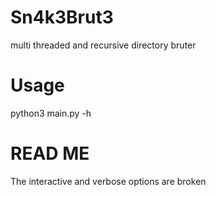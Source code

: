 # Sn4k3Brut3
multi threaded and recursive directory bruter

# Usage
python3 main.py -h

# READ ME
The interactive and verbose options are broken
